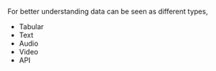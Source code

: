 
For better understanding data can be seen as different types,
- Tabular
- Text
- Audio
- Video
- API
